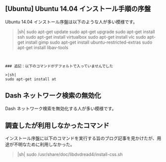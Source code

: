 ## [Ubuntu] Ubuntu 14.04 インストール手順の序盤

Ubuntu 14.04 インストール序盤は以下のような人が多い模様です。
>|sh|
sudo apt-get update
sudo apt-get upgrade 
sudo apt-get install ssh
sudo apt-get install virtualbox
sudo apt-get install vlc
sudo apt-get install gimp
sudo apt-get install ubuntu-restricted-extras
sudo apt-get install libav-tools
```


### 追記：以下のコマンドがデフォルトで入っていませんでした

>|sh|
sudo apt-get install at
```


## Dash ネットワーク検索の無効化

Dash ネットワーク検索を無効化する人が多い模様です。


## 調査したが利用しなかったコマンド

インストール序盤に以下のコマンドを実行する旨のブログ記事を見かけたが、用途が不明なために利用しなかった。
>|sh|
sudo /usr/share/doc/libdvdread4/install-css.sh
```

